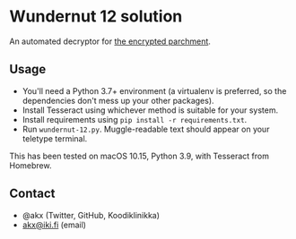 # Wundernut 12 solution

An automated decryptor for [the encrypted parchment](https://github.com/wunderdogsw/wundernut-vol12).

## Usage

* You'll need a Python 3.7+ environment
  (a virtualenv is preferred, so the dependencies don't mess up your other packages).
* Install Tesseract using whichever method is suitable for your system.
* Install requirements using `pip install -r requirements.txt`.
* Run `wundernut-12.py`. Muggle-readable text should appear on your teletype terminal.

This has been tested on macOS 10.15, Python 3.9, with Tesseract from Homebrew.

## Contact

* @akx (Twitter, GitHub, Koodiklinikka)
* akx@iki.fi (email)
